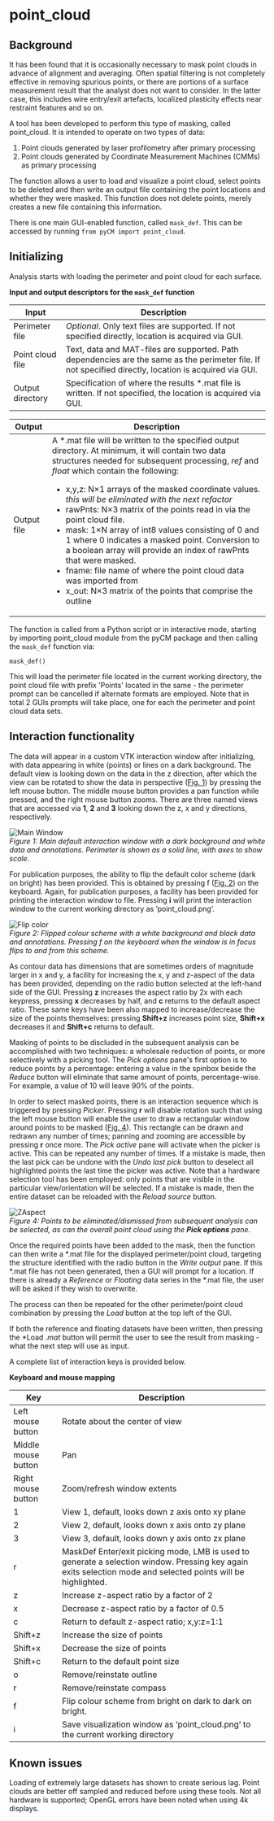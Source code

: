 # point_cloud

## Background
It has been found that it is occasionally necessary to mask point clouds in advance of alignment and averaging. Often spatial filtering is not completely effective in removing spurious points, or there are portions of a surface measurement result that the analyst does not want to consider. In the latter case, this includes wire entry/exit artefacts, localized plasticity effects near restraint features and so on.

A tool has been developed to perform this type of masking, called point_cloud. It is intended to operate on two types of data:

1. Point clouds generated by laser profilometry after primary processing
2. Point clouds generated by Coordinate Measurement Machines (CMMs) as primary processing

The function allows a user to load and visualize a point cloud, select points to be deleted and then write an output file containing the point locations and whether they were masked. This function does not delete points, merely creates a new file containing this information.

There is one main GUI-enabled function, called `mask_def`. This can be accessed by running `from pyCM import point_cloud`.

## Initializing
Analysis starts with loading the perimeter and point cloud for each surface.

**Input and output descriptors for the `mask_def` function**

Input | Description
---  |---
Perimeter file |	*Optional*. Only text files are supported. If not specified directly, location is acquired via GUI.
Point cloud file |	Text, data and MAT-files are supported. Path dependencies are the same as the perimeter file. If not specified directly, location is acquired via GUI.
Output directory |	Specification of where the results *.mat file is written. If not specified, the location is acquired via GUI.

Output | Description
---  |---
Output file	| A *.mat file will be written to the specified output directory. At minimum, it will contain two data structures needed for subsequent processing, *ref* and *float* which contain the following:<ul><li>x,y,z: N×1 arrays of the masked coordinate values. *this will be eliminated with the next refactor*</li><li>rawPnts: N×3 matrix of the points read in via the point cloud file.</li><li>mask: 1×N array of int8 values consisting of 0 and 1 where 0 indicates a masked point. Conversion to a boolean array will provide an index of rawPnts that were masked.</li><li>fname: file name of where the point cloud data was imported from </li><li>x_out: N×3 matrix of the points that comprise the outline</li></ul> 

The function is called from a Python script or in interactive mode, starting by importing point_cloud module from the pyCM package and then calling the `mask_def` function via: 
~~~
mask_def()
~~~
This will load the perimeter file located in the current working directory, the point cloud file with prefix 'Points' located in the same - the perimeter prompt can be cancelled if alternate formats are employed. Note that in total 2 GUIs prompts will take place, one for each the perimeter and point cloud data sets.

##  Interaction functionality
The data will appear in a custom VTK interaction window after initializing, with data appearing in white (points) or lines on a dark background. The default view is looking down on the data in the z direction, after which the view can be rotated to show the data in perspective ([Fig. 1](#fig1)) by pressing the left mouse button. The middle mouse button provides a pan function while pressed, and the right mouse button zooms. There are three named views that are accessed via **1**, **2** and **3** looking down the z, x and y directions, respectively. 

<span>![<span>Main Window</span>](images/Point_Cloud_m.png)</span>  
*<a name="fig1"></a> Figure 1: Main default interaction window with a dark background and white data and annotations. Perimeter is shown as a solid line, with axes to show scale.*

For publication purposes, the ability to flip the default color scheme (dark on bright) has been provided. This is obtained by pressing f ([Fig. 2](#fig2)) on the keyboard. Again, for publication purposes, a facility has been provided for printing the interaction window to file. Pressing **i** will print the interaction window to the current working directory as ’point_cloud.png’.

<span>![<span>Flip color</span>](images/Point_Cloud_f.png)</span>  
*<a name="fig2"></a> Figure 2: Flipped colour scheme with a white background and black data and annotations. Pressing f on the keyboard when the window is in focus flips to and from this scheme.*

As contour data has dimensions that are sometimes orders of magnitude larger in x and y, a facility for increasing the x, y and z-aspect of the data has been provided, depending on the radio button selected at the left-hand side of the GUI. Pressing **z** increases the aspect ratio by 2x with each keypress, pressing **x** decreases by half, and **c** returns to the default aspect ratio. These same keys have been also mapped to increase/decrease the size of the points themselves: pressing **Shift+z** increases point size, **Shift+x** decreases it and **Shift+c** returns to default.

Masking of points to be discluded in the subsequent analysis can be accomplished with two techniques: a wholesale reduction of points, or more selectively with a picking tool. The *Pick options* pane's first option is to reduce points by a percentage: entering a value in the spinbox beside the *Reduce* button will eliminate that same amount of points, percentage-wise. For example, a value of 10 will leave 90% of the points.

In order to select masked points, there is an interaction sequence which is triggered by pressing *Picker*. Pressing **r** will disable rotation such that using the left mouse button will enable the user to draw a rectangular window around points to be masked ([Fig. 4](#fig4)). This rectangle can be drawn and redrawn any number of times; panning and zooming are accessible by pressing **r** once more. The *Pick active* pane will activate when the picker is active. This can be repeated any number of times. If a mistake is made, then the last pick can be undone with the *Undo last pick* button to deselect all highlighted points the last time the picker was active. Note that a hardware selection tool has been employed: only points that are visible in the particular view/orientation will be selected. If a mistake is made, then the entire dataset can be reloaded with the *Reload source* button.

<span>![<span>ZAspect</span>](images/Point_Cloud_u.png)</span>  
*<a name="fig4"></a> Figure 4: Points to be eliminated/dismissed from subsequent analysis can be selected, as can the overall point cloud using the **Pick options** pane.*

Once the required points have been added to the mask, then the function can then write a *.mat file for the displayed perimeter/point cloud, targeting the structure identified with the radio button in the *Write output* pane. If this *.mat file has not been generated, then a GUI will prompt for a location. If there is already a *Reference* or *Floating* data series in the *.mat file, the user will be asked if they wish to overwrite.

The process can then be repeated for the other perimeter/point cloud combination by pressing the *Load* button at the top left of the GUI.

If both the reference and floating datasets have been written, then pressing the *Load *.mat* button will permit the user to see the result from masking - what the next step will use as input.

A complete list of interaction keys is provided below. 

**Keyboard and mouse mapping**

Key | Description
---  |---
Left mouse button 	|Rotate about the center of view
Middle mouse button 	|Pan
Right mouse button 	|Zoom/refresh window extents
1 	|View 1, default, looks down z axis onto xy plane
2 	|View 2, default, looks down x axis onto zy plane
3 	|View 3, default, looks down y axis onto zx plane
r 	|MaskDef Enter/exit picking mode, LMB is used to generate a selection window. Pressing key again exits selection mode and selected points will be highlighted.
z 	|Increase z-aspect ratio by a factor of 2
x 	|Decrease z-aspect ratio by a factor of 0.5
c 	|Return to default z-aspect ratio; x,y:z=1:1
Shift+z 	|Increase the size of points
Shift+x 	|Decrease the size of points
Shift+c 	|Return to the default point size
o |Remove/reinstate outline
r 	|Remove/reinstate compass
f 	|Flip colour scheme from bright on dark to dark on bright.
i 	|Save visualization window as ’point_cloud.png’ to the current working directory

## Known issues

Loading of extremely large datasets has shown to create serious lag. Point clouds are better off sampled and reduced before using these tools. Not all hardware is supported; OpenGL errors have been noted when using 4k displays. 